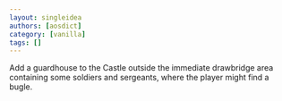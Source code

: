 ```yaml
---
layout: singleidea
authors: [aosdict]
category: [vanilla]
tags: []
---
```

Add a guardhouse to the Castle outside the immediate drawbridge area containing some soldiers and sergeants, where the player might find a bugle.
